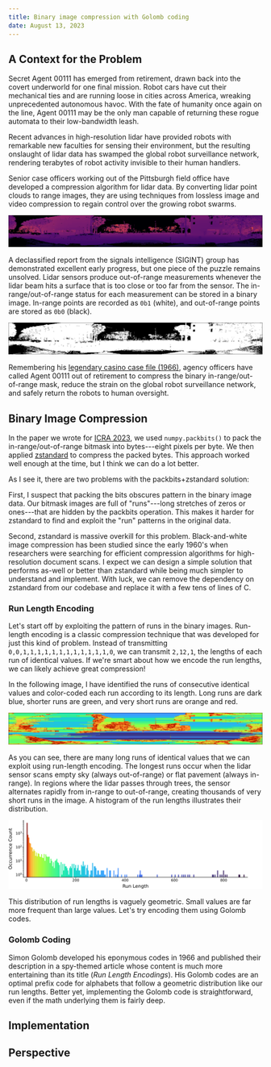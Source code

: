 ```yaml
---
title: Binary image compression with Golomb coding
date: August 13, 2023
---
```


## A Context for the Problem

Secret Agent 00111 has emerged from retirement, drawn back into the covert underworld for one final mission. Robot cars have cut their mechanical ties and are running loose in cities across America, wreaking unprecedented autonomous havoc. With the fate of humanity once again on the line, Agent 00111 may be the only man capable of returning these rogue automata to their low-bandwidth leash.

Recent advances in high-resolution lidar have provided robots with remarkable new faculties for sensing their environment, but the resulting onslaught of lidar data has swamped the global robot surveillance network, rendering terabytes of robot activity invisible to their human handlers.

Senior case officers working out of the Pittsburgh field office have developed a compression algorithm for lidar data.
By converting lidar point clouds to range images, they are using techniques from lossless image and video compression to regain control over the growing robot swarms.

![test image!](figures/scan.svg)

A declassified report from the signals intelligence (SIGINT) group has demonstrated excellent early progress, but one piece of the puzzle remains unsolved.
Lidar sensors produce out-of-range measurements whenever the lidar beam hits a surface that is too close or too far from the sensor.
The in-range/out-of-range status for each measurement can be stored in a binary image. In-range points are recorded as `0b1` (white), and out-of-range points are stored as `0b0` (black).

![test image!](figures/mask.svg)

Remembering his [legendary casino case file (1966)](references/golomb1966.pdf), agency officers have called Agent 00111 out of retirement to compress the binary in-range/out-of-range mask, reduce the strain on the global robot surveillance network, and safely return the robots to human oversight.

## Binary Image Compression

In the paper we wrote for [ICRA 2023](https://arxiv.org/abs/2209.08196), we used `numpy.packbits()` to pack the in-range/out-of-range bitmask into bytes---eight pixels per byte. We then applied [zstandard](http://facebook.github.io/zstd/) to compress the packed bytes. This approach worked well enough at the time, but I think we can do a lot better.

As I see it, there are two problems with the packbits+zstandard solution:

First, I suspect that packing the bits obscures pattern in the binary image data. Our bitmask images are full of "runs"---long stretches of zeros or ones---that are hidden by the packbits operation. This makes it harder for zstandard to find and exploit the "run" patterns in the original data.

Second, zstandard is massive overkill for this problem. Black-and-white image compression has been studied since the early 1960's when researchers were searching for efficient compression algorithms for high-resolution document scans. I expect we can design a simple solution that performs as-well or better than zstandard while being much simpler to understand and implement. With luck, we can remove the dependency on zstandard from our codebase and replace it with a few tens of lines of C.

### Run Length Encoding
Let's start off by exploiting the pattern of runs in the binary images. Run-length encoding is a classic compression technique that was developed for just this kind of problem. Instead of transmitting `0,0,1,1,1,1,1,1,1,1,1,1,1,1,0`, we can transmit `2,12,1`, the lengths of each run of identical values. If we're smart about how we encode the run lengths, we can likely achieve great compression!

In the following image, I have identified the runs of consecutive identical values and color-coded each run according to its length. Long runs are dark blue, shorter runs are green, and very short runs are orange and red.

![test image!](figures/runs.svg)

As you can see, there are many long runs of identical values that we can exploit using run-length encoding.
The longest runs occur when the lidar sensor scans empty sky (always out-of-range) or flat pavement (always in-range). In regions where the lidar passes through trees, the sensor alternates rapidly from in-range to out-of-range, creating thousands of very short runs in the image. A histogram of the run lengths illustrates their distribution.

![test image!](figures/histogram.svg)

This distribution of run lengths is vaguely geometric. Small values are far more frequent than large values. Let's try encoding them using Golomb codes.

### Golomb Coding
Simon Golomb developed his eponymous codes in 1966 and published their description in a spy-themed article whose content is much more entertaining than its title (*Run Length Encodings*). His Golomb codes are an optimal prefix code for alphabets that follow a geometric distribution like our run lengths. Better yet, implementing the Golomb code is straightforward, even if the math underlying them is fairly deep.

## Implementation

## Perspective

